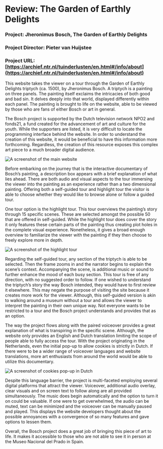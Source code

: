 # Review: The Garden of Earthly Delights

### Project: Jheronimus Bosch, The Garden of Earthly Delights

### Project Director: Pieter van Huijstee

### Project URL: [https://archief.ntr.nl/tuinderlusten/en.html#/info/about](https://archief.ntr.nl/tuinderlusten/en.html#/info/about)

This website takes the viewer on a tour through the Garden of Earthly Delights triptych (ca. 1500), by Jheronimus Bosch. A triptych is a painting on three panels. The painting itself exclaims the intricacies of both good and bad sin. It delves deeply into that world, displayed differently within each panel. The painting is brought to life on the website, able to be viewed by those who are fans of either Bosch or art in general. 

The Bosch project is supported by the Dutch television network NPO2 and fonds21, a fund created for the advancement of art and culture for the youth. While the supporters are listed, it is very difficult to locate the programming interface behind the website. In order to understand the creation of this website, it would be beneficial to have this information more forthcoming. Regardless, the creation of this resource exposes this complex art piece to a much broader digital audience.

![A screenshot of the main website](https://meganednie.github.io/English-350/images/Photo1.png)

Before embarking on the journey that is the interactive documentary of Bosch’s painting, a description box appears with a brief explanation of what lies ahead. There are both audio and visual aspects to the tour immersing the viewer into the painting as an experience rather than a two dimensional painting. Offering both a self-guided tour and highlight tour the visitor is able to choose whether they would like to browse alone or follow a guided tour.

One tour option is the highlight tour. This tour overviews the painting’s story through 15 specific scenes. These are selected amongst the possible 50  that are offered in self-guided. While the highlight tour does cover the story it only features these certain parts of the painting thus creating plot holes in the complete visual experience. Nonetheless, it gives a broad enough overview to familiarize the viewer with the painting if they then choose to freely explore more in depth. 

![A screenshot of the highlight tour](https://meganednie.github.io/English-350/images/Photo2.png)

Regarding the self-guided tour, any section of the triptych is able to be selected. Then the frame zooms in and the narrator begins to explain the scene’s context. Accompanying the scene, is additional music or sound to further enhance the mood of each busy section. This tour is free of any direction, with no suggested order to follow. If one wished to understand the triptych’s story the way Bosch intended, they would have to first review it elsewhere. This may negate the purpose of visiting the site because it creates more work for the viewer. Although, this self-guided version is akin to walking around a museum without a tour and allows the viewer to interpret the painting in their own unique way. Not everyone wants to be restricted to a tour and the Bosch project understands and provides that as an option.

The way the project flows along with the paired voiceover provides a great explanation of what is transpiring in the specific scene. Although, the website only provides an English and Dutch translation limiting the scope of people able to fully access the tour. With the project originating in the Netherlands, even the initial pop-up to allow cookies is strictly in Dutch. If there were to be a wider range of voiceover languages and website translations, more art enthusiasts from around the world would be able to utilize this documentary. 

![A screenshot of cookies pop-up in Dutch](https://meganednie.github.io/English-350/images/Photo3.png)

Despite this language barrier, the project is multi-faceted employing several digital platforms that attract the viewer. Voiceover, additional audio overlay, clear visuals and on screen text to follow along are all provided simultaneously. The music does begin automatically and the option to turn it on could be valuable. If one were to get overwhelmed, the audio can be muted, text can be minimized and the voiceover can be manually paused and played. This displays the website developers thought about the possible annoyances with a convergence of so many features and gave options to lessen them.

Overall, the Bosch project does a great job of bringing this piece of art to life. It makes it accessible to those who are not able to see it in person at the Museo Nacional del Prado in Spain.  
